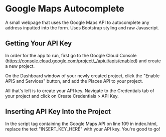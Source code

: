 # Google Maps Autocomplete

A small webpage that uses the Google Maps API to autocomplete any address inputted into the form. Uses Bootstrap styling and raw Javascript.

## Getting Your API Key

In order for the app to run, first go to the Google Cloud Console (https://console.cloud.google.com/project/_/apiui/apis/enabled) and create a new project.

On the Dashboard window of your newly created project, click the "Enable APIS and Services" button, and add the Places API to your project.

All that's left is to create your API key. Navigate to the Credentials tab of your project and click on Create Credentials > API Key.

## Inserting API Key Into the Project

In the script tag containing the Google Maps API on line 109 in index.html, replace the text "INSERT_KEY_HERE" with your API key. You're good to go!
